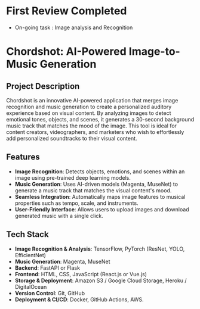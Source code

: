 # First Review Completed
  - On-going task : Image analysis and Recognition
# Chordshot: AI-Powered Image-to-Music Generation

## Project Description
Chordshot is an innovative AI-powered application that merges image recognition and music generation to create a personalized auditory experience based on visual content. By analyzing images to detect emotional tones, objects, and scenes, it generates a 30-second background music track that matches the mood of the image. This tool is ideal for content creators, videographers, and marketers who wish to effortlessly add personalized soundtracks to their visual content.

## Features
- **Image Recognition**: Detects objects, emotions, and scenes within an image using pre-trained deep learning models.
- **Music Generation**: Uses AI-driven models (Magenta, MuseNet) to generate a music track that matches the visual content's mood.
- **Seamless Integration**: Automatically maps image features to musical properties such as tempo, scale, and instruments.
- **User-Friendly Interface**: Allows users to upload images and download generated music with a single click.

## Tech Stack
- **Image Recognition & Analysis**: TensorFlow, PyTorch (ResNet, YOLO, EfficientNet)
- **Music Generation**: Magenta, MuseNet
- **Backend**: FastAPI or Flask
- **Frontend**: HTML, CSS, JavaScript (React.js or Vue.js)
- **Storage & Deployment**: Amazon S3 / Google Cloud Storage, Heroku / DigitalOcean
- **Version Control**: Git, GitHub
- **Deployment & CI/CD**: Docker, GitHub Actions, AWS.
